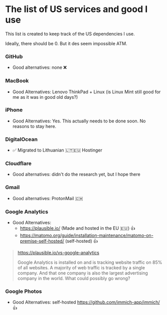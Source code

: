 # The list of US services and good I use

This list is created to keep track of the US dependencies I use. 

Ideally, there should be 0. But it des seem impossible ATM.

### GitHub 

- Good alternatives: none ❌

### MacBook

- Good Alternatives: Lenovo ThinkPad + Linux (is Linux Mint still good for me as it was in good old days?)

### iPhone

- Good Alternatives: Yes. This actually needs to be done soon. No reasons to stay here.

### DigitalOcean

- ✅ Migrated to Lithuanian 🇱🇹🇪🇺 Hostinger

### Cloudflare

- Good alternatives: didn't do the research yet, but I hope there

### Gmail

- Good alternatives: ProtonMail 🇨🇭

### Google Analytics

- Good Alternatives:
  - https://plausible.io/ (Made and hosted in the EU 🇪🇺) 👍
  - https://matomo.org/guide/installation-maintenance/matomo-on-premise-self-hosted/ (self-hosted) 👍

> https://plausible.io/vs-google-analytics
>
> Google Analytics is installed on and is tracking website traffic on 85% of all websites.
> A majority of web traffic is tracked by a single company.
> And that one company is also the largest advertising company in the world.
> What could possibly go wrong?

### Google Photos

- Good Alternatives: self-hosted https://github.com/immich-app/immich/ 👍
